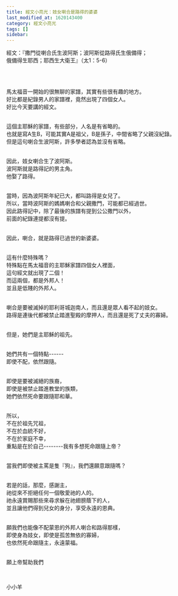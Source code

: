 ```yaml
---
title: 經文小亮光：妓女喇合是路得的婆婆
last_modified_at: 1620143400
category: 經文小亮光
tags: []
sidebar: 
---
```


<p>經文：『撒門從喇合氏生波阿斯；波阿斯從路得氏生俄備得；<br/>
俄備得生耶西；耶西生大衛王』（太1：5-6）</p>
<p> </p>
<p><br/>
馬太福音一開始的很無聊的家譜，其實有些很有趣的地方。<br/>
好比都是紀錄男人的家譜裡，竟然出現了四個女人。<br/>
好比今天要講的經文。</p>
<p><br/>
這個主耶穌的家譜，有些部分，人名是有省略的。<br/>
也就是寫A生B，可能其實A是祖父，B是孫子，中間省略了父親沒紀錄。<br/>
但是這句喇合生波阿斯，許多學者認為並沒有省略。</p>
<p><br/>
因此，妓女喇合生了波阿斯。<br/>
波阿斯就是路得記的男主角。<br/>
他娶了路得。</p>
<p><br/>
當時，因為波阿斯年紀已大，都叫路得是女兒了。<br/>
所以，當時波阿斯的媽媽喇合和父親撒門，可能都已經過世。<br/>
因此路得記中，除了最後的族譜有提到公公撒門以外，<br/>
前面的紀錄連提都沒有提。</p>
<p><br/>
因此，喇合，就是路得已過世的新婆婆。</p>
<p><br/>
這有什麼特殊嗎？<br/>
特殊點在馬太福音的主耶穌家譜四個女人裡面，<br/>
這句經文就出現了二個！<br/>
而這兩個，都是外邦人！<br/>
並且是低賤的外邦人。</p>
<p><br/>
喇合是要被滅掉的耶利哥城迦南人，而且還是眾人看不起的妓女。<br/>
路得是連後代都被禁止踏進聖殿的摩押人，而且還是死了丈夫的寡婦。</p>
<p><br/>
但是，她們是主耶穌的祖先。</p>
<p><br/>
她們共有一個特點------<br/>
即使不配，依然跟隨。</p>
<p><br/>
即使是要被滅絕的族裔，<br/>
即使是被禁止踏進教堂的族類，<br/>
她們依然死命要跟隨耶和華。</p>
<p><br/>
所以，<br/>
不在於祖先咒祖，<br/>
不在於血統不好，<br/>
不在於家庭不幸，<br/>
重點是在於自己--------我有多想死命跟隨上帝？</p>
<p><br/>
當我們即使被主罵是隻『狗』，我們還願意跟隨嗎？</p>
<p><br/>
若是的話，那麼，感謝主，<br/>
祂從來不拒絕任何一個敬愛祂的人的。<br/>
祂永遠賞賜那些來尋求躲在祂翅膀蔭下的人，<br/>
並且讓他們得到兒女的身分，享受永遠的恩典。</p>
<p><br/>
願我們也能像不配蒙恩的外邦人喇合和路得那樣，<br/>
即使身為妓女，即使是孤苦無依的寡婦，<br/>
也依然死命跟隨主，永遠蒙福。</p>
<p><br/>
願上帝幫助我們</p>
<p> </p>
<p>小小羊</p>
